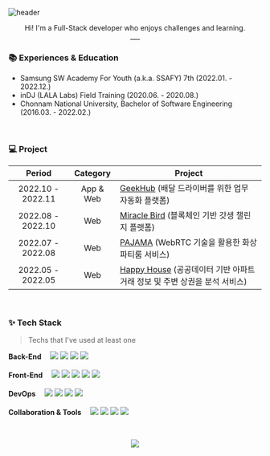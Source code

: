 ![header](https://capsule-render.vercel.app/api?type=Soft&color=5dc392&text=Jaecheol🏃‍♂️&fontSize=50&fontColor=ffffff)
<p align="center">
  Hi! I'm a Full-Stack developer who enjoys challenges and learning. <br />
  ___
</p>



### :books: Experiences & Education 

- Samsung SW Academy For Youth (a.k.a. SSAFY) 7th (2022.01. - 2022.12.)
- inDJ (LALA Labs) Field Training (2020.06. - 2020.08.)
- Chonnam National University, Bachelor of Software Engineering (2016.03. - 2022.02.)


<br />

### 💻 Project

|      Period       |       Category        | Project                                                      |
| :---------------: | :-------------------: | ------------------------------------------------------------ |
| 2022.10 - 2022.11 |       App & Web       | [GeekHub](https://github.com/paneko3/GeekHub) (배달 드라이버를 위한 업무 자동화 플랫폼)           |
| 2022.08 - 2022.10 |          Web          | [Miracle Bird](https://github.com/paneko3/Miracle-Bird) (블록체인 기반 갓생 챌린지 플랫폼) |
| 2022.07 - 2022.08 |          Web          | [PAJAMA](https://github.com/paneko3/PAJAMA) (WebRTC 기술을 활용한 화상 파티룸 서비스) |
| 2022.05 - 2022.05 |          Web          | [Happy House](https://github.com/paneko3/HappyHouse) (공공데이터 기반 아파트 거래 정보 및 주변 상권을 분석 서비스) |


<br />

### ✨ Tech Stack

> Techs that I've used at least one

<p>
  <b>Back-End　</b>
  <img src="https://img.shields.io/badge/Spring Boot-6DB33F?style=for-the-badge&logo=Spring Boot&logoColor=white">
  <img src="https://img.shields.io/badge/Django-092E20?style=for-the-badge&logo=Django&logoColor=white">
  <img src="https://img.shields.io/badge/MySQL-4479A1?style=for-the-badge&logo=MySQL&logoColor=white">
  <img src="https://img.shields.io/badge/MariaDB-003545?style=for-the-badge&logo=MariaDB&logoColor=white"><br /><br />
  <b>Front-End　</b>
  <img src="https://img.shields.io/badge/react-61DAFB?style=for-the-badge&logo=react&logoColor=white">
  <img src="https://img.shields.io/badge/Redux-764ABC?style=for-the-badge&logo=Redux&logoColor=white">
  <img src="https://img.shields.io/badge/Vue.js-4FC08D?style=for-the-badge&logo=Vue.js&logoColor=white">
  <img src="https://img.shields.io/badge/Vite-646CFF?style=for-the-badge&logo=Vite&logoColor=white">
  <img src="https://img.shields.io/badge/javascript-F7DF1E?style=for-the-badge&logo=javascript&logoColor=white"><br /><br />
  <b>DevOps　</b>
  <img src="https://img.shields.io/badge/Amazon AWS-232F3E?style=for-the-badge&logo=Amazon AWS&logoColor=white">
  <img src="https://img.shields.io/badge/Docker-2496ED?style=for-the-badge&logo=Docker&logoColor=white">
  <img src="https://img.shields.io/badge/Jenkins-D24939?style=for-the-badge&logo=Jenkins&logoColor=white">
  <img src="https://img.shields.io/badge/NGINX-009639?style=for-the-badge&logo=NGINX&logoColor=white"><br /><br />
  <b>Collaboration & Tools　</b>
  <img src="https://img.shields.io/badge/GitHub-181717?style=for-the-badge&logo=GitHub&logoColor=white">
  <img src="https://img.shields.io/badge/GitLab-FC6D26?style=for-the-badge&logo=GitLab&logoColor=white">
  <img src="https://img.shields.io/badge/Jira-0052CC?style=for-the-badge&logo=Jira&logoColor=white">
  <img src="https://img.shields.io/badge/Slack-4A154B?style=for-the-badge&logo=Slack&logoColor=white">
</p>


<br />
<p align="center">
  <img src="http://mazassumnida.wtf/api/v2/generate_badge?boj=paneko3">
</p>
